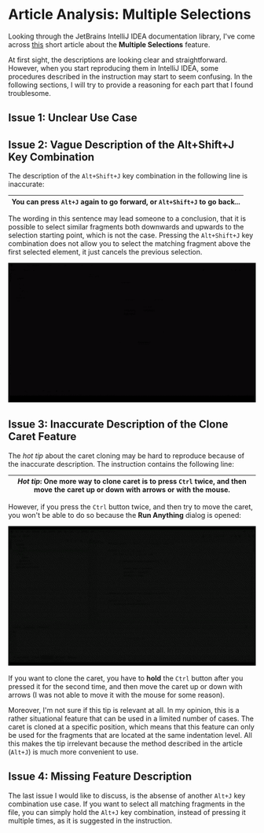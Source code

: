 # Article Analysis: Multiple Selections

Looking through the JetBrains IntelliJ IDEA documentation library, I've come across [this](https://www.jetbrains.com/help/idea/pro-tips.html#multiple-selections) short article about the **Multiple Selections** feature.

At first sight, the descriptions are looking clear and straightforward. However, when you start reproducing them in IntelliJ IDEA, some procedures described in the instruction may start to seem confusing. In the following sections, I will try to provide a reasoning for each part that I found troublesome.

## Issue 1: Unclear Use Case



## Issue 2: Vague Description of the Alt+Shift+J Key Combination

The description of the `Alt+Shift+J` key combination in the following line is inaccurate:

| You can press `Alt+J` again to go forward, or `Alt+Shift+J` to go back... |
|---|

The wording in this sentence may lead someone to a conclusion, that it is possible to select similar fragments both downwards and upwards to the selection starting point, which is not the case. Pressing the `Alt+Shift+J` key combination does not allow you to select the matching fragment above the first selected element, it just  cancels the previous selection.

![issue_2](https://github.com/EPprivate/private_repo/blob/main/images/issue_2.gif?raw=true)

## Issue 3: Inaccurate Description of the Clone Caret Feature

The _hot tip_ about the caret cloning may be hard to reproduce because of the inaccurate description. The instruction contains the following line:

| _Hot tip_: One more way to clone caret is to press `Ctrl` twice, and then move the caret up or down with arrows or with the mouse. |
|---|

However, if you press the `Ctrl` button twice, and then try to move the caret, you won't be able to do so because the **Run Anything** dialog is opened:

![issue_3](https://github.com/EPprivate/private_repo/blob/main/images/issue_3.gif?raw=true)

If you want to clone the caret, you have to **hold** the `Ctrl` button after you pressed it for the second time, and then move the caret up or down with arrows (I was not able to move it with the mouse for some reason).

Moreover, I'm not sure if this tip is relevant at all. In my opinion, this is a rather situational feature that can be used in a limited number of cases. The caret is cloned at a specific position, which means that this feature can only be used for the fragments that are located at the same indentation level. All this makes the tip irrelevant because the method described in the article (`Alt+J`) is much more convenient to use.

## Issue 4: Missing Feature Description

The last issue I would like to discuss, is the absense of another `Alt+J` key combination use case. If you want to select all matching fragments in the file, you can simply hold the `Alt+J` key combination, instead of pressing it multiple times, as it is suggested in the instruction.
